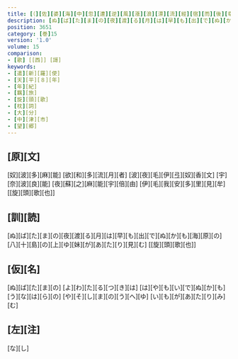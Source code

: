```yaml
---
title: [（][佐][婆][海][中][忽][遭][逆][風][漲][浪][漂][流][經][宿][而][後][幸][得][順][風][到][著][豊][前][國][下][毛][郡][分][間][浦] [於][是][追][怛][艱][難][悽][惆][作][八][首][）]
description: [ぬ][ば][た][ま][の][夜][渡][る][月][は][早][も][出][で][ぬ][か][も][海][原][の][八][十][島][の][上][ゆ][妹][が][あ][た][り][見][む] [[旋][頭][歌][也]]
position: 3651
category: [巻]15
version: '1.0'
volume: 15
comparison:
- [歌] [[西]] [謌]
keywords:
- [遣][新][羅][使]
- [天][平][８][年]
- [年][紀]
- [羈][旅]
- [旋][頭][歌]
- [枕][詞]
- [大][分]
- [中][津][市]
- [望][郷]
---
```


## [原][文]

[奴][波][多][麻][能] [欲][和][多][流][月][者] [波][夜][毛][伊][弖][奴][香][文] [宇][奈][波][良][能] [夜][蘇][之][麻][能][宇][倍][由] [伊][毛][我][安][多][里][見][牟] [[旋][頭][歌][也]]

## [訓][読]

[ぬ][ば][た][ま][の][夜][渡][る][月][は][早][も][出][で][ぬ][か][も][海][原][の][八][十][島][の][上][ゆ][妹][が][あ][た][り][見][む] [[旋][頭][歌][也]]

## [仮][名]

[ぬ][ば][た][ま][の] [よ][わ][た][る][つ][き][は] [は][や][も][い][で][ぬ][か][も] [う][な][は][ら][の] [や][そ][し][ま][の][う][へ][ゆ] [い][も][が][あ][た][り][み][む]

## [左][注]

[な][し]
